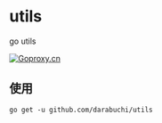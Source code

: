 # utils
go utils

[![Goproxy.cn](https://goproxy.cn/stats/github.com/darabuchi/utils/badges/download-count.svg)](https://goproxy.cn)

## 使用
`go get -u github.com/darabuchi/utils`
